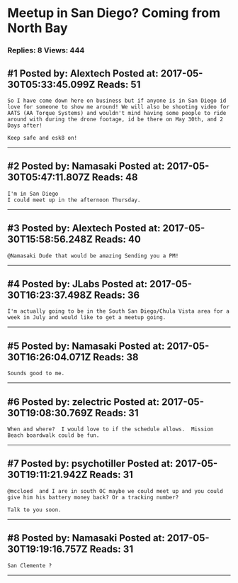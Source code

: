 # Meetup in San Diego? Coming from North Bay

### Replies: 8 Views: 444

## \#1 Posted by: Alextech Posted at: 2017-05-30T05:33:45.099Z Reads: 51

```
So I have come down here on business but if anyone is in San Diego id love for someone to show me around! We will also be shooting video for AATS (AA Torque Systems) and wouldn't mind having some people to ride around with during the drone footage, id be there on May 30th, and 2 Days after! 

Keep safe and esk8 on!
```

---
## \#2 Posted by: Namasaki Posted at: 2017-05-30T05:47:11.807Z Reads: 48

```
I'm in San Diego
I could meet up in the afternoon Thursday.
```

---
## \#3 Posted by: Alextech Posted at: 2017-05-30T15:58:56.248Z Reads: 40

```
@Namasaki Dude that would be amazing Sending you a PM!
```

---
## \#4 Posted by: JLabs Posted at: 2017-05-30T16:23:37.498Z Reads: 36

```
I'm actually going to be in the South San Diego/Chula Vista area for a week in July and would like to get a meetup going.
```

---
## \#5 Posted by: Namasaki Posted at: 2017-05-30T16:26:04.071Z Reads: 38

```
Sounds good to me.
```

---
## \#6 Posted by: zelectric Posted at: 2017-05-30T19:08:30.769Z Reads: 31

```
When and where?  I would love to if the schedule allows.  Mission Beach boardwalk could be fun.
```

---
## \#7 Posted by: psychotiller Posted at: 2017-05-30T19:11:21.942Z Reads: 31

```
@mccloed  and I are in south OC maybe we could meet up and you could give him his battery money back? Or a tracking number?

Talk to you soon.
```

---
## \#8 Posted by: Namasaki Posted at: 2017-05-30T19:19:16.757Z Reads: 31

```
San Clemente ?
```

---
